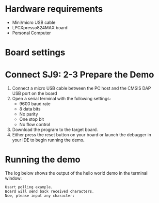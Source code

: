 Hardware requirements
=====================
- Mini/micro USB cable
- LPCXpresso824MAX board
- Personal Computer

Board settings
============
Connect SJ9: 2-3
Prepare the Demo
===============
1.  Connect a micro USB cable between the PC host and the CMSIS DAP USB port on the board
2.  Open a serial terminal with the following settings:
    - 9600 baud rate
    - 8 data bits
    - No parity
    - One stop bit
    - No flow control
3.  Download the program to the target board.
4.  Either press the reset button on your board or launch the debugger in your IDE to begin running the demo.

Running the demo
================
The log below shows the output of the hello world demo in the terminal window:
~~~~~~~~~~~~~~~~~~~~~~~~~~~~~~~~~~~
Usart polling example.
Board will send back received characters.
Now, please input any character:

~~~~~~~~~~~~~~~~~~~~~~~~~~~~~~~~~~~
